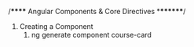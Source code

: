 /**\*\*\*\*** Angular Components & Core Directives \***\*\*\*\*\*\***/

1. Creating a Component
   1. ng generate component course-card
